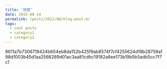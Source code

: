 ```yaml
---
title: '加密'
date: 2015-08-14
permalink: /posts/2012/08/blog-post-4/
tags:
  - cool posts
  - category1
  - category2
---
```


8611a7b7306719424b604eb8da152b425f9ab8574f7cf4255624d19b28759a198d1003b45d1aa2566289d01ac3aa81cdbc19182a6ee173b19b5b5adb5cc7f7c1

